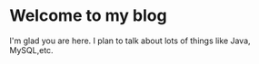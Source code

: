 # Welcome to my blog

I'm glad you are here. I plan to talk about lots of things like Java, MySQL,etc.
